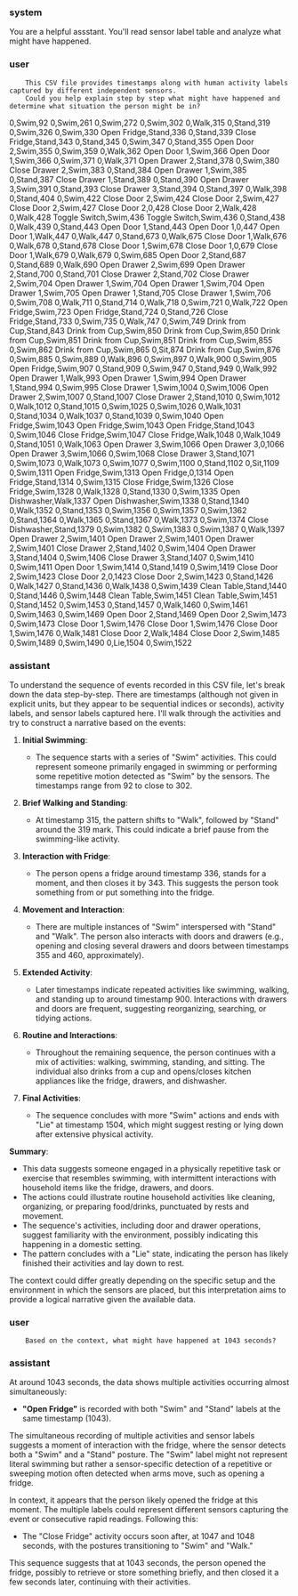 ### system
You are a helpful assstant. You'll read sensor label table and analyze what might have happened.
### user

        This CSV file provides timestamps along with human activity labels captured by different independent sensors.
        Could you help explain step by step what might have happened and determine what situation the person might be in?
    
0,Swim,92
0,Swim,261
0,Swim,272
0,Swim,302
0,Walk,315
0,Stand,319
0,Swim,326
0,Swim,330
Open Fridge,Stand,336
0,Stand,339
Close Fridge,Stand,343
0,Stand,345
0,Swim,347
0,Stand,355
Open Door 2,Swim,355
0,Swim,359
0,Walk,362
Open Door 1,Swim,366
Open Door 1,Swim,366
0,Swim,371
0,Walk,371
Open Drawer 2,Stand,378
0,Swim,380
Close Drawer 2,Swim,383
0,Stand,384
Open Drawer 1,Swim,385
0,Stand,387
Close Drawer 1,Stand,389
0,Stand,390
Open Drawer 3,Swim,391
0,Stand,393
Close Drawer 3,Stand,394
0,Stand,397
0,Walk,398
0,Stand,404
0,Swim,422
Close Door 2,Swim,424
Close Door 2,Swim,427
Close Door 2,Swim,427
Close Door 2,0,428
Close Door 2,Walk,428
0,Walk,428
Toggle Switch,Swim,436
Toggle Switch,Swim,436
0,Stand,438
0,Walk,439
0,Stand,443
Open Door 1,Stand,443
Open Door 1,0,447
Open Door 1,Walk,447
0,Walk,447
0,Stand,673
0,Walk,675
Close Door 1,Walk,676
0,Walk,678
0,Stand,678
Close Door 1,Swim,678
Close Door 1,0,679
Close Door 1,Walk,679
0,Walk,679
0,Swim,685
Open Door 2,Stand,687
0,Stand,689
0,Walk,690
Open Drawer 2,Swim,699
Open Drawer 2,Stand,700
0,Stand,701
Close Drawer 2,Stand,702
Close Drawer 2,Swim,704
Open Drawer 1,Swim,704
Open Drawer 1,Swim,704
Open Drawer 1,Swim,705
Open Drawer 1,Stand,705
Close Drawer 1,Swim,706
0,Swim,708
0,Walk,711
0,Stand,714
0,Walk,718
0,Swim,721
0,Walk,722
Open Fridge,Swim,723
Open Fridge,Stand,724
0,Stand,726
Close Fridge,Stand,733
0,Swim,735
0,Walk,747
0,Swim,749
Drink from Cup,Stand,843
Drink from Cup,Swim,850
Drink from Cup,Swim,850
Drink from Cup,Swim,851
Drink from Cup,Swim,851
Drink from Cup,Swim,855
0,Swim,862
Drink from Cup,Swim,865
0,Sit,874
Drink from Cup,Swim,876
0,Swim,885
0,Swim,889
0,Walk,896
0,Swim,897
0,Walk,900
0,Swim,905
Open Fridge,Swim,907
0,Stand,909
0,Swim,947
0,Stand,949
0,Walk,992
Open Drawer 1,Walk,993
Open Drawer 1,Swim,994
Open Drawer 1,Stand,994
0,Swim,995
Close Drawer 1,Swim,1004
0,Swim,1006
Open Drawer 2,Swim,1007
0,Stand,1007
Close Drawer 2,Stand,1010
0,Swim,1012
0,Walk,1012
0,Stand,1015
0,Swim,1025
0,Swim,1026
0,Walk,1031
0,Stand,1034
0,Walk,1037
0,Stand,1039
0,Swim,1040
Open Fridge,Swim,1043
Open Fridge,Swim,1043
Open Fridge,Stand,1043
0,Swim,1046
Close Fridge,Swim,1047
Close Fridge,Walk,1048
0,Walk,1049
0,Stand,1051
0,Walk,1063
Open Drawer 3,Swim,1066
Open Drawer 3,0,1066
Open Drawer 3,Swim,1066
0,Swim,1068
Close Drawer 3,Stand,1071
0,Swim,1073
0,Walk,1073
0,Swim,1077
0,Swim,1100
0,Stand,1102
0,Sit,1109
0,Swim,1311
Open Fridge,Swim,1313
Open Fridge,0,1314
Open Fridge,Stand,1314
0,Swim,1315
Close Fridge,Swim,1326
Close Fridge,Swim,1328
0,Walk,1328
0,Stand,1330
0,Swim,1335
Open Dishwasher,Walk,1337
Open Dishwasher,Swim,1338
0,Stand,1340
0,Walk,1352
0,Stand,1353
0,Swim,1356
0,Swim,1357
0,Swim,1362
0,Stand,1364
0,Walk,1365
0,Stand,1367
0,Walk,1373
0,Swim,1374
Close Dishwasher,Stand,1379
0,Swim,1382
0,Swim,1383
0,Swim,1387
0,Walk,1397
Open Drawer 2,Swim,1401
Open Drawer 2,Swim,1401
Open Drawer 2,Swim,1401
Close Drawer 2,Stand,1402
0,Swim,1404
Open Drawer 3,Stand,1404
0,Swim,1406
Close Drawer 3,Stand,1407
0,Swim,1410
0,Swim,1411
Open Door 1,Swim,1414
0,Stand,1419
0,Swim,1419
Close Door 2,Swim,1423
Close Door 2,0,1423
Close Door 2,Swim,1423
0,Stand,1426
0,Walk,1427
0,Stand,1436
0,Walk,1438
0,Swim,1439
Clean Table,Stand,1440
0,Stand,1446
0,Swim,1448
Clean Table,Swim,1451
Clean Table,Swim,1451
0,Stand,1452
0,Swim,1453
0,Stand,1457
0,Walk,1460
0,Swim,1461
0,Swim,1463
0,Swim,1469
Open Door 2,Stand,1469
Open Door 2,Swim,1473
0,Swim,1473
Close Door 1,Swim,1476
Close Door 1,Swim,1476
Close Door 1,Swim,1476
0,Walk,1481
Close Door 2,Walk,1484
Close Door 2,Swim,1485
0,Swim,1489
0,Swim,1490
0,Lie,1504
0,Swim,1522

### assistant
To understand the sequence of events recorded in this CSV file, let's break down the data step-by-step. There are timestamps (although not given in explicit units, but they appear to be sequential indices or seconds), activity labels, and sensor labels captured here. I'll walk through the activities and try to construct a narrative based on the events:

1. **Initial Swimming**: 
   - The sequence starts with a series of "Swim" activities. This could represent someone primarily engaged in swimming or performing some repetitive motion detected as "Swim" by the sensors. The timestamps range from 92 to close to 302.
   
2. **Brief Walking and Standing**:
   - At timestamp 315, the pattern shifts to "Walk", followed by "Stand" around the 319 mark. This could indicate a brief pause from the swimming-like activity.

3. **Interaction with Fridge**:
   - The person opens a fridge around timestamp 336, stands for a moment, and then closes it by 343. This suggests the person took something from or put something into the fridge.

4. **Movement and Interaction**:
   - There are multiple instances of "Swim" interspersed with "Stand" and "Walk". The person also interacts with doors and drawers (e.g., opening and closing several drawers and doors between timestamps 355 and 460, approximately).

5. **Extended Activity**:
   - Later timestamps indicate repeated activities like swimming, walking, and standing up to around timestamp 900. Interactions with drawers and doors are frequent, suggesting reorganizing, searching, or tidying actions.

6. **Routine and Interactions**: 
   - Throughout the remaining sequence, the person continues with a mix of activities: walking, swimming, standing, and sitting. The individual also drinks from a cup and opens/closes kitchen appliances like the fridge, drawers, and dishwasher.

7. **Final Activities**:
   - The sequence concludes with more "Swim" actions and ends with "Lie" at timestamp 1504, which might suggest resting or lying down after extensive physical activity.

**Summary**:
- This data suggests someone engaged in a physically repetitive task or exercise that resembles swimming, with intermittent interactions with household items like the fridge, drawers, and doors.
- The actions could illustrate routine household activities like cleaning, organizing, or preparing food/drinks, punctuated by rests and movement.
- The sequence's activities, including door and drawer operations, suggest familiarity with the environment, possibly indicating this happening in a domestic setting.
- The pattern concludes with a "Lie" state, indicating the person has likely finished their activities and lay down to rest.

The context could differ greatly depending on the specific setup and the environment in which the sensors are placed, but this interpretation aims to provide a logical narrative given the available data.
### user

        Based on the context, what might have happened at 1043 seconds?
    
### assistant
At around 1043 seconds, the data shows multiple activities occurring almost simultaneously:

- **"Open Fridge"** is recorded with both "Swim" and "Stand" labels at the same timestamp (1043).

The simultaneous recording of multiple activities and sensor labels suggests a moment of interaction with the fridge, where the sensor detects both a "Swim" and a "Stand" posture. The "Swim" label might not represent literal swimming but rather a sensor-specific detection of a repetitive or sweeping motion often detected when arms move, such as opening a fridge.

In context, it appears that the person likely opened the fridge at this moment. The multiple labels could represent different sensors capturing the event or consecutive rapid readings. Following this:

- The "Close Fridge" activity occurs soon after, at 1047 and 1048 seconds, with the postures transitioning to "Swim" and "Walk."

This sequence suggests that at 1043 seconds, the person opened the fridge, possibly to retrieve or store something briefly, and then closed it a few seconds later, continuing with their activities.

